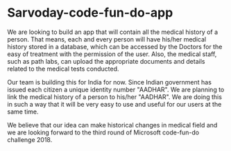 # Sarvoday-code-fun-do-app
We are looking to build an app that will contain all the medical history of a person. That means, each and every person will have his/her medical history stored in a database, which can be accessed by the Doctors for the easy of treatment with the permission of the user. Also, the medical staff, such as path labs, can upload the appropriate documents and details related to the medical tests conducted.

Our team is building this for India for now. Since Indian government has issued each citizen a unique identity number "AADHAR". We are planning to link the medical history of a person to his/her "AADHAR". We are doing this in such a way that it will be very easy to use and useful for our users at the same time. 

We believe that our idea can make historical changes in medical field and we are looking forward to the third round of Microsoft code-fun-do challenge 2018.
